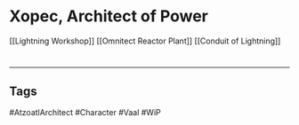 # Xopec, Architect of Power
[[Lightning Workshop]]
[[Omnitect Reactor Plant]]
[[Conduit of Lightning]]

#
---
## Tags
#AtzoatlArchitect
#Character
#Vaal
#WiP 